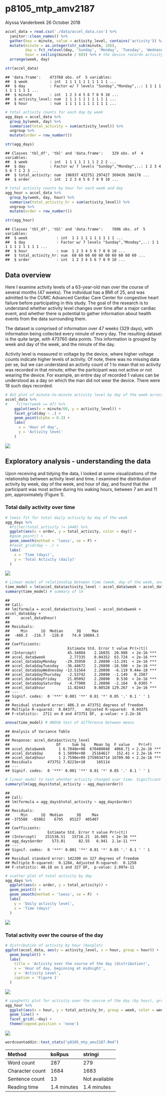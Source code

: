 p8105\_mtp\_amv2187
================
Alyssa Vanderbeek
26 October 2018

``` r
accel_data = read.csv('./data/accel_data.csv') %>%
  janitor::clean_names() %>%
  gather(key = minute, value = activity_level, contains('activity')) %>%
  mutate(minute = as.integer(str_sub(minute, 10)),
         day = fct_relevel(day, 'Sunday', 'Monday', 'Tuesday', 'Wednesday', 'Thursday', 'Friday', 'Saturday'),
         hour = ceiling(minute / 60)) %>% # the device records activity units for every minute of the day, so we can break this up into hours of the day, starting at midnight
  arrange(week, day)

str(accel_data)
```

    ## 'data.frame':    473760 obs. of  5 variables:
    ##  $ week          : int  1 1 1 1 1 1 1 1 1 1 ...
    ##  $ day           : Factor w/ 7 levels "Sunday","Monday",..: 1 1 1 1 1 1 1 1 1 1 ...
    ##  $ minute        : int  1 2 3 4 5 6 7 8 9 10 ...
    ##  $ activity_level: num  1 1 1 1 1 1 1 1 1 1 ...
    ##  $ hour          : num  1 1 1 1 1 1 1 1 1 1 ...

``` r
# total activity counts for each day by week
agg_days = accel_data %>%
  group_by(week, day) %>%
  summarise(total_activity = sum(activity_level)) %>%
  ungroup %>%
  mutate(order = row_number())

str(agg_days)
```

    ## Classes 'tbl_df', 'tbl' and 'data.frame':    329 obs. of  4 variables:
    ##  $ week          : int  1 1 1 1 1 1 1 2 2 2 ...
    ##  $ day           : Factor w/ 7 levels "Sunday","Monday",..: 1 2 3 4 5 6 7 1 2 3 ...
    ##  $ total_activity: num  196937 432751 297427 369436 366178 ...
    ##  $ order         : int  1 2 3 4 5 6 7 8 9 10 ...

``` r
# total activity counts by hour for each week and day
agg_hour = accel_data %>%
  group_by(week, day, hour) %>%
  summarise(total_activity_hr = sum(activity_level)) %>%
  ungroup %>%
  mutate(order = row_number())

str(agg_hour)
```

    ## Classes 'tbl_df', 'tbl' and 'data.frame':    7896 obs. of  5 variables:
    ##  $ week             : int  1 1 1 1 1 1 1 1 1 1 ...
    ##  $ day              : Factor w/ 7 levels "Sunday","Monday",..: 1 1 1 1 1 1 1 1 1 1 ...
    ##  $ hour             : num  1 2 3 4 5 6 7 8 9 10 ...
    ##  $ total_activity_hr: num  60 60 60 60 60 60 60 60 60 60 ...
    ##  $ order            : int  1 2 3 4 5 6 7 8 9 10 ...

Data overview
-------------

Here I examine activity levels of a 63-year-old man over the course of several months (47 weeks). The individual has a BMI of 25, and was admitted to the CUMC Advanced Cardiac Care Center for congestive heart failure before participating in this study. The goal of the research is to understand whether activity level changes over time after a major cardiac event, and whether there is potential to gather information about health events from the data surrounding them.

The dataset is comprised of information over 47 weeks (329 days), with information being collected every minute of every day. The resulting dataset is the quite large, with 473760 data points. This information is grouped by week and day of the week, and the minute of the day.

Activity level is measured in voltage by the device, where higher voltage counts indicate higher levels of activity. Of note, there was no missing data per se, but we can understand an activity count of 1 to mean that no activity was recorded in that minute; either the participant was not active or not wearing the device. For example, an entire day of recorded 1 values can be understood as a day on which the man did not wear the device. There were 18 such days recorded.

``` r
# dot plot of minute-to-minute activity level by day of the week across all weeks
accel_data %>%
#    filter(week == 47) %>%
    ggplot(aes(x = minute/60, y = activity_level)) +
    facet_grid(day ~ .) +
    geom_point(alpha = 0.3) +
    labs(
      x = 'Hour of day',
      y = 'Activity level'
    )
```

![](p8105_mtp_amv2187_files/figure-markdown_github/unnamed-chunk-2-1.png)

Exploratory analysis - understanding the data
---------------------------------------------

Upon receiving and tidying the data, I looked at some visualizations of the relationship between activity level and time. I examined the distribution of activity by week, day of the week, and hour of day, and found that the participant was most active during his waking hours, between 7 am and 11 pm, approximately (Figure 1).

### Total daily activity over time

``` r
# loess fit for total daily activity by day of the week
agg_days %>%
  #filter(total_activity != 1440) %>%
  ggplot(aes(x = order, y = total_activity, color = day)) +
  #geom_point() + 
  geom_smooth(method = 'loess', se = F) +
  #facet_grid(day ~ .) +
  labs(
    x = 'Time (days)',
    y = 'Total Activity (daily)'
  )
```

![](p8105_mtp_amv2187_files/figure-markdown_github/unnamed-chunk-3-1.png)

``` r
# Linear model of relationship between time (week, day of the week, and hour of day)
time_model = lm(accel_data$activity_level ~ accel_data$week + accel_data$day + accel_data$hour)
summary(time_model) # summary of lm
```

    ## 
    ## Call:
    ## lm(formula = accel_data$activity_level ~ accel_data$week + accel_data$day + 
    ##     accel_data$hour)
    ## 
    ## Residuals:
    ##     Min      1Q  Median      3Q     Max 
    ##  -460.3  -216.7  -128.0    74.0 10084.3 
    ## 
    ## Coefficients:
    ##                          Estimate Std. Error t value Pr(>|t|)    
    ## (Intercept)              45.34084    2.16035  20.988  < 2e-16 ***
    ## accel_data$week           2.77335    0.04352  63.724  < 2e-16 ***
    ## accel_data$dayMonday    -29.35950    2.20890 -13.291  < 2e-16 ***
    ## accel_data$dayTuesday   -36.44672    2.20890 -16.500  < 2e-16 ***
    ## accel_data$dayWednesday -13.51564    2.20890  -6.119 9.44e-10 ***
    ## accel_data$dayThursday   -2.53742    2.20890  -1.149   0.2507    
    ## accel_data$dayFriday     21.05092    2.20890   9.530  < 2e-16 ***
    ## accel_data$daySaturday   -4.77900    2.20890  -2.164   0.0305 *  
    ## accel_data$hour          11.02443    0.08528 129.267  < 2e-16 ***
    ## ---
    ## Signif. codes:  0 '***' 0.001 '**' 0.01 '*' 0.05 '.' 0.1 ' ' 1
    ## 
    ## Residual standard error: 406.3 on 473751 degrees of freedom
    ## Multiple R-squared:  0.04377,    Adjusted R-squared:  0.04375 
    ## F-statistic:  2711 on 8 and 473751 DF,  p-value: < 2.2e-16

``` r
anova(time_model) # ANOVA test of difference between means
```

    ## Analysis of Variance Table
    ## 
    ## Response: accel_data$activity_level
    ##                     Df     Sum Sq    Mean Sq  F value    Pr(>F)    
    ## accel_data$week      1 6.7048e+08  670480040  4060.71 < 2.2e-16 ***
    ## accel_data$day       6 1.5099e+08   25164617   152.41 < 2.2e-16 ***
    ## accel_data$hour      1 2.7590e+09 2759034714 16709.90 < 2.2e-16 ***
    ## Residuals       473751 7.8223e+10     165114                       
    ## ---
    ## Signif. codes:  0 '***' 0.001 '**' 0.01 '*' 0.05 '.' 0.1 ' ' 1

``` r
# linear model to test whether activity changed over time. Significant positive slope says activity increased; significant negative intercept says acitvity decreased. Lack of significance fails to reject the null hypothesis that day over the course of the months of wear does not predict activity level.
summary(lm(agg_days$total_activity ~ agg_days$order))
```

    ## 
    ## Call:
    ## lm(formula = agg_days$total_activity ~ agg_days$order)
    ## 
    ## Residuals:
    ##     Min      1Q  Median      3Q     Max 
    ## -375588  -65862    6795   85227  405407 
    ## 
    ## Coefficients:
    ##                 Estimate Std. Error t value Pr(>|t|)    
    ## (Intercept)    251538.51   15716.21  16.005  < 2e-16 ***
    ## agg_days$order    573.01      82.55   6.941  2.1e-11 ***
    ## ---
    ## Signif. codes:  0 '***' 0.001 '**' 0.01 '*' 0.05 '.' 0.1 ' ' 1
    ## 
    ## Residual standard error: 142200 on 327 degrees of freedom
    ## Multiple R-squared:  0.1284, Adjusted R-squared:  0.1258 
    ## F-statistic: 48.18 on 1 and 327 DF,  p-value: 2.097e-11

``` r
# scatter plot of total activity by day
agg_days %>%
  ggplot(aes(x = order, y = total_activity)) +
  geom_point() + 
  geom_smooth(method = 'loess', se = F)  +
  labs(
    y = 'Daily activity level',
    x = 'Time (days)'
  )
```

![](p8105_mtp_amv2187_files/figure-markdown_github/unnamed-chunk-3-2.png)

### Total activity over the course of the day

``` r
# distribution of activity by hour (boxplot)
ggplot(accel_data, aes(y = activity_level, x = hour, group = hour)) +
  geom_boxplot() +
  labs(
    title = 'Activity over the course of the day (distribution)',
    x = 'Hour of day, beginning at midnight',
    y = 'Activity Level',
    caption = 'Figure 1'
  )
```

![](p8105_mtp_amv2187_files/figure-markdown_github/unnamed-chunk-4-1.png)

``` r
# spaghetti plot for activity over the course of the day (by hour), grouped by week, faceted by day of the week
agg_hour %>%
  ggplot(aes(x = hour, y = total_activity_hr, group = week, color = week)) + 
  geom_line() +
  facet_grid(.~day) +
  theme(legend.position = 'none')
```

![](p8105_mtp_amv2187_files/figure-markdown_github/unnamed-chunk-4-2.png)

``` r
wordcountaddin::text_stats("p8105_mtp_amv2187.Rmd")
```

| Method          | koRpus      | stringi       |
|:----------------|:------------|:--------------|
| Word count      | 287         | 279           |
| Character count | 1684        | 1683          |
| Sentence count  | 13          | Not available |
| Reading time    | 1.4 minutes | 1.4 minutes   |
